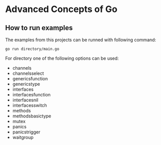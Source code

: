 # Advanced Concepts of Go



## How to run examples

The examples from this projects can be runned with following command:

```
go run directory/main.go
```

For directory one of the following options can be used:
- channels
- channelsselect
- genericsfunction
- genericstype
- interfaces
- interfacesfunction
- interfacesnil
- interfacesswitch
- methods
- methodsbasictype
- mutex
- panics
- panicstrigger
- waitgroup
